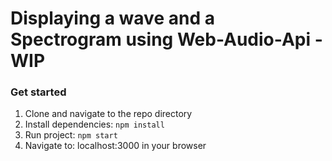 Displaying a wave and a Spectrogram using Web-Audio-Api - WIP
===

### Get started

1. Clone and navigate to the repo directory
2. Install dependencies: `npm install`
3. Run project: `npm start`
4. Navigate to: localhost:3000 in your browser

